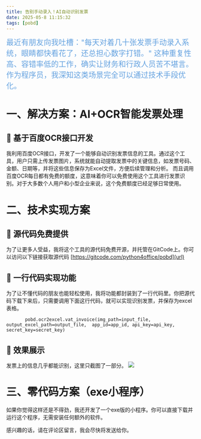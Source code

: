 ```yaml
---
title: 告别手动录入！AI自动识别发票
date: 2025-05-8 11:15:32
tags: [pobd]
---
```


<span style="font-size:20px;"><span style="color:#66a3e0;">最近有朋友向我吐槽："每天对着几十张发票手动录入系统，眼睛都快看花了，还总担心数字打错。" 这种重复性高、容错率低的工作，确实让财务和行政人员苦不堪言。作为程序员，我深知这类场景完全可以通过技术手段优化。 </span></span>

#  一、解决方案：AI+OCR智能发票处理
## 📍 基于百度OCR接口开发

我利用百度OCR接口，开发了一个能够自动识别发票信息的工具。通过这个工具，用户只需上传发票图片，系统就能自动提取发票中的关键信息，如发票号码、金额、日期等，并将这些信息保存为Excel文件，方便后续管理和分析。
而且调用百度OCR每日都有免费的额度，这意味着你可以免费使用这个工具进行发票识别。对于大多数个人用户和小型企业来说，这个免费额度已经足够日常使用。

#  二、技术实现方案
## 📍 源代码免费提供

为了让更多人受益，我将这个工具的源代码免费开源，并托管在GitCode上。你可以访问以下链接获取源代码
[https://gitcode.com/python4office/pobd](url)

## 📍 一行代码实现功能
为了让不懂代码的朋友也能轻松使用，我将功能都封装到了一行代码里。你把源代码下载下来后，只需要调用下面这行代码，就可以实现识别发票，并保存为excel表格。

```        
       pobd.ocr2excel.vat_invoice(img_path=input_file, output_excel_path=output_file,  app_id=app_id, api_key=api_key,  secret_key=secret_key)

```

## 📍 效果展示
发票上的信息几乎都能识别，这里只截图了一部分。
![](https://raw.gitcode.com/yaaakaaang/pic/raw/main/1746678968379(1).jpg)

#  三、零代码方案（exe小程序）
如果你觉得这样还是不得劲，我还开发了一个exe版的小程序。你可以直接下载并运行这个程序，无需安装任何额外的软件。

感兴趣的话，请在评论区留言，我会尽快将发送给你。

